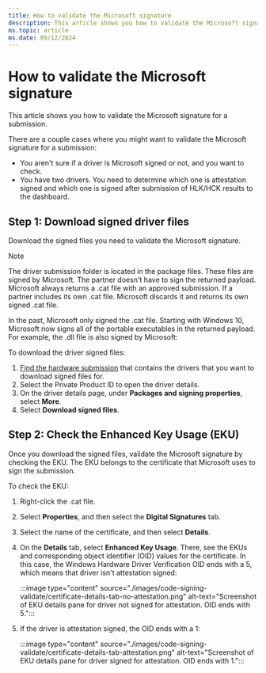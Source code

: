 ```yaml
---
title: How to validate the Microsoft signature
description: This article shows you how to validate the Microsoft signature for a submission.
ms.topic: article
ms.date: 09/12/2024
---
```


# How to validate the Microsoft signature

This article shows you how to validate the Microsoft signature for a submission.

There are a couple cases where you might want to validate the Microsoft signature for a submission:

- You aren't sure if a driver is Microsoft signed or not, and you want to check.
- You have two drivers. You need to determine which one is attestation signed and which one is signed after submission of HLK/HCK results to the dashboard.

## Step 1: Download signed driver files

Download the signed files you need to validate the Microsoft signature.

> [!NOTE]
> The driver submission folder is located in the package files. These files are signed by Microsoft. The partner doesn't have to sign the returned payload. Microsoft always returns a .cat file with an approved submission. If a partner includes its own .cat file. Microsoft discards it and returns its own signed .cat file.
>
> In the past, Microsoft only signed the .cat file. Starting with Windows 10, Microsoft now signs all of the portable executables in the returned payload. For example, the .dll file is also signed by Microsoft:

To download the driver signed files:

1. [Find the hardware submission](hardware-submissions-view.md) that contains the drivers that you want to download signed files for.
1. Select the Private Product ID to open the driver details.
1. On the driver details page, under **Packages and signing properties**, select **More**.
1. Select **Download signed files**.

## Step 2: Check the Enhanced Key Usage (EKU)

Once you download the signed files, validate the Microsoft signature by checking the EKU. The EKU belongs to the certificate that Microsoft uses to sign the submission.

To check the EKU:

1. Right-click the .cat file.
1. Select **Properties**, and then select the **Digital Signatures** tab.
1. Select the name of the certificate, and then select **Details**.
1. On the **Details** tab, select **Enhanced Key Usage**. There, see the EKUs and corresponding object identifier (OID) values for the certificate. In this case, the Windows Hardware Driver Verification OID ends with a 5, which means that driver isn't attestation signed:

    :::image type="content" source="./images/code-signing-validate/certificate-details-tab-no-attestation.png" alt-text="Screenshot of EKU details pane for driver not signed for attestation. OID ends with 5.":::

1. If the driver is attestation signed, the OID ends with a 1:

    :::image type="content" source="./images/code-signing-validate/certificate-details-tab-attestation.png" alt-text="Screenshot of EKU details pane for driver signed for attestation. OID ends with 1.":::
